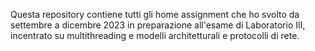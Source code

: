 Questa repository contiene tutti gli home assignment che ho svolto da settembre a dicembre 2023 in preparazione all'esame di Laboratorio III, incentrato su multithreading e modelli architetturali e protocolli di rete.
